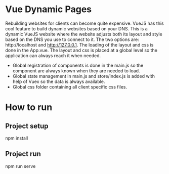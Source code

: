 # Vue Dynamic Pages
Rebuilding websites for clients can become quite expensive. VueJS has this cool feature to build dynamic websites based on your DNS. This is a dynamic VueJS website where the website adjusts both its layout and style based on the DNS you use to connect to it. The two options are: http://localhost and http://127.0.0.1. The loading of the layout and css is done in the App.vue. The layout and css is placed at a global level so the application can always reach it when needed.
- Global registration of components is done in the main.js so the component are always known when they are needed to load.
- Global state management in main.js and store/index.js is added with help of Vuex so the data is always available.
- Global css folder containing all client specific css files.

# How to run
## Project setup
npm install

## Project run
npm run serve
